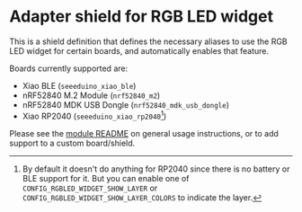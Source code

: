 # Adapter shield for RGB LED widget

This is a shield definition that defines the necessary aliases to use the
RGB LED widget for certain boards, and automatically enables that feature.

Boards currently supported are:

- Xiao BLE (`seeeduino_xiao_ble`)
- nRF52840 M.2 Module (`nrf52840_m2`)
- nRF52840 MDK USB Dongle (`nrf52840_mdk_usb_dongle`)
- Xiao RP2040 (`seeeduino_xiao_rp2040`[^1])

Please see the [module README](../../../README.md) on general usage instructions, or
to add support to a custom board/shield.

[^1]:
    By default it doesn't do anything for RP2040 since there is no battery
    or BLE support for it. But you can enable one of `CONFIG_RGBLED_WIDGET_SHOW_LAYER`
    or `CONFIG_RGBLED_WIDGET_SHOW_LAYER_COLORS` to indicate the layer.
